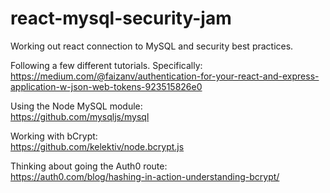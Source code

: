 # react-mysql-security-jam
Working out react connection to MySQL and security best practices. 

Following a few different tutorials.  Specifically:<br>
https://medium.com/@faizanv/authentication-for-your-react-and-express-application-w-json-web-tokens-923515826e0

Using the Node MySQL module:<br>
https://github.com/mysqljs/mysql

Working with bCrypt:<br>
https://github.com/kelektiv/node.bcrypt.js

Thinking about going the Auth0 route:<br>
https://auth0.com/blog/hashing-in-action-understanding-bcrypt/
